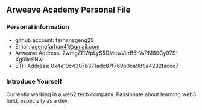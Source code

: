 ## Arweave Academy Personal File

### Personal information

- github account: farhanageng29
- Email: agengfarhan41@gmail.com
- Arweave Address: 2wmgZf1WpLyS5DMewVerB5hWRM60Cy97S-Xg0IicSNw
- ETH Address: 0x4e10c4307b371adc87f769b3ca989a4232facce7

### Introduce Yourself

Currently working in a web2 tech company. Passionate about learning web3 field, especially as a dev.
